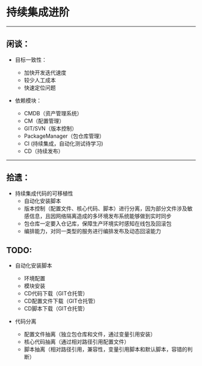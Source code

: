 # 持续集成进阶

---

## 闲谈：

* 目标一致性：
  * 加快开发迭代速度
  * 较少人工成本
  * 快速定位问题

* 依赖模块：
  * CMDB（资产管理系统）
  * CM（配置管理）
  * GIT/SVN（版本控制）
  * PackageManager（包仓库管理）
  * CI \(持续集成，自动化测试待学习\)
  * CD（持续发布）

---

## 拾遗：

* 持续集成代码的可移植性
  * 自动化安装脚本
  * 版本控制（配置文件、核心代码、脚本）进行分离，因为部分文件涉及敏感信息，且因网络隔离造成的多环境发布系统能够做到实时同步
  * 包仓库一定要入仓记库，保障生产环境实时感知在线包及回滚包
  * 编排能力，对同一类型的服务进行编排发布及动态回滚能力

## TODO:

* 自动化安装脚本
  * 环境配置
  * 模块安装
  * CD代码下载（GIT仓托管）
  * CD配置文件下载（GIT仓托管）
  * CD脚本下载（GIT仓托管）

* 代码分离
  * 配置文件抽离（独立包仓库和文件，通过变量引用安装）
  * 核心代码抽离（通过相对路径引用配置文件）
  * 脚本抽离（相对路径引用，兼容性，变量引用脚本和默认脚本，容错的判断）





